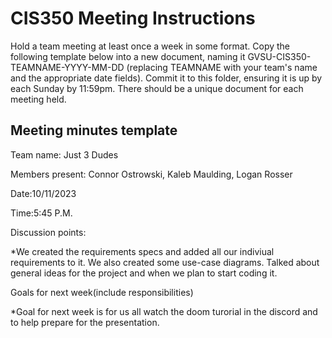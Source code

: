 # CIS350 Meeting Instructions

Hold a team meeting at least once a week in some format.  Copy the following template below into a new document, naming it GVSU-CIS350-TEAMNAME-YYYY-MM-DD (replacing TEAMNAME with your team's name and the appropriate date fields).  Commit it to this folder, ensuring it is up by each Sunday by 11:59pm.  There should be a unique document for each meeting held.

## Meeting minutes template

Team name: Just 3 Dudes

Members present: Connor Ostrowski, Kaleb Maulding, Logan Rosser

Date:10/11/2023

Time:5:45 P.M.

Discussion points: 

*We created the requirements specs and added all our indiviual requirements to it. We also created some use-case diagrams. Talked about general ideas for the project and when we plan to start coding it.

Goals for next week(include responsibilities)

*Goal for next week is for us all watch the doom turorial in the discord and to help prepare for the presentation. 
